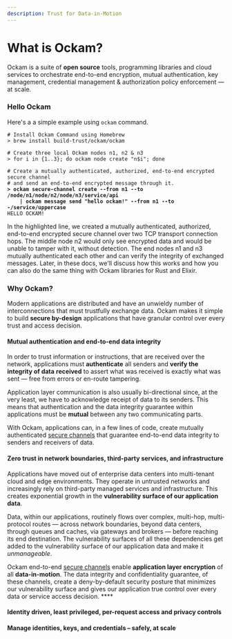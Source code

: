 ```yaml
---
description: Trust for Data-in-Motion
---
```


# What is Ockam?

Ockam is a suite of **open source** tools, programming libraries and cloud services to orchestrate end-to-end encryption, mutual authentication, key management, credential management & authorization policy enforcement — at scale.

### Hello Ockam

Here's a  a simple example using `ockam` command.

<pre class="language-bash" data-overflow="wrap"><code class="lang-bash"># Install Ockam Command using Homebrew
> brew install build-trust/ockam/ockam

# Create three local Ockam nodes n1, n2 &#x26; n3
> for i in {1..3}; do ockam node create "n$i"; done

# Create a mutually authenticated, authorized, end-to-end encrypted secure channel
# and send an end-to-end encrypted message through it.
<strong>> ockam secure-channel create --from n1 --to /node/n1/node/n2/node/n3/service/api
</strong><strong>    | ockam message send "hello ockam!" --from n1 --to -/service/uppercase
</strong>HELLO OCKAM!</code></pre>

In the highlighted line, we created a mutually authenticated, authorized, end-to-end encrypted secure channel over two TCP transport connection hops. The middle node n2 would only see encrypted data and would be unable to tamper with it, without detection. The end nodes n1 and n3 mutually authenticated each other and can verify the integrity of exchanged messages. Later, in these docs, we'll discuss how this works and how you can also do the same thing with Ockam libraries for Rust and Elixir.

### Why Ockam?

Modern applications are distributed and have an unwieldy number of interconnections that must trustfully exchange data. Ockam makes it simple to build **secure by-design** applications that have granular control over every trust and access decision.

#### **Mutual authentication and end-to-end data integrity**

In order to trust information or instructions, that are received over the network, applications must **authenticate** all senders and **verify the integrity of data** **received** to assert what was received is exactly what was sent — free from errors or en-route tampering.

Application layer communication is also usually bi-directional since, at the very least, we have to acknowledge receipt of data to its senders. This means that authentication and the data integrity guarantee within applications must be **mutual** between any two communicating parts.

With Ockam, applications can, in a few lines of code, create mutually authenticated [secure channels](reference/secure-channels.md) that guarantee end-to-end data integrity to senders and receivers of data.

#### **Zero trust in network boundaries,** third-party services, and infrastructure

Applications have moved out of enterprise data centers into multi-tenant cloud and edge environments. They operate in untrusted networks and increasingly rely on third-party managed services and infrastructure. This creates exponential growth in the **vulnerability surface of our application data**.

Data, within our applications, routinely flows over complex, multi-hop, multi-protocol routes — across network boundaries, beyond data centers, through queues and caches, via gateways and brokers — before reaching its end destination. The vulnerability surfaces of all these dependencies get added to the vulnerability surface of our application data and make it _unmanageable_.

Ockam end-to-end [secure channels](reference/secure-channels.md) enable **application layer encryption** of all **data-in-motion**. The data integrity and confidentiality guarantee, of these channels, create a deny-by-default security posture that minimizes our vulnerability surface and gives our application true control over every data or service access decision. ****&#x20;

#### Identity driven, least privileged, per-request access and privacy controls



#### Manage identities, keys, and credentials – safely, at scale



